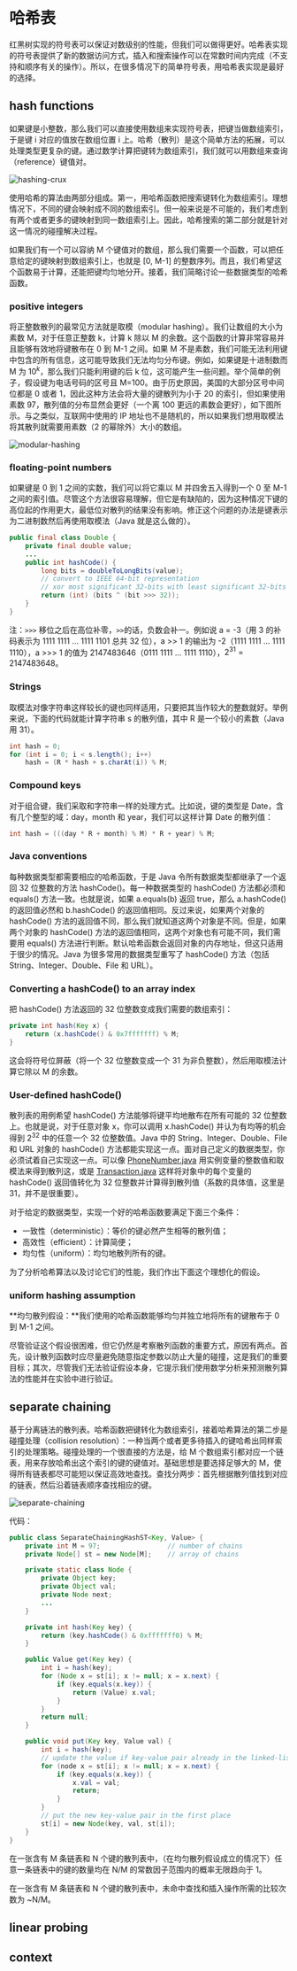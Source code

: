# 哈希表

红黑树实现的符号表可以保证对数级别的性能，但我们可以做得更好。哈希表实现的符号表提供了新的数据访问方式，插入和搜索操作可以在常数时间内完成（不支持和顺序有关的操作）。所以，在很多情况下的简单符号表，用哈希表实现是最好的选择。

## hash functions

如果键是小整数，那么我们可以直接使用数组来实现符号表，把键当做数组索引，于是键 i 对应的值放在数组位置 i 上。哈希（散列）是这个简单方法的拓展，可以处理类型更复杂的键。通过数学计算把键转为数组索引，我们就可以用数组来查询（reference）键值对。

![hashing-crux]()

使用哈希的算法由两部分组成。第一，用哈希函数把搜索键转化为数组索引。理想情况下，不同的键会映射成不同的数组索引。但一般来说是不可能的，我们考虑到有两个或者更多的键映射到同一数组索引上。因此，哈希搜索的第二部分就是针对这一情况的碰撞解决过程。

如果我们有一个可以容纳 M 个键值对的数组，那么我们需要一个函数，可以把任意给定的键映射到数组索引上，也就是 [0, M-1] 的整数序列。而且，我们希望这个函数易于计算，还能把键均匀地分开。接着，我们简略讨论一些数据类型的哈希函数。

### positive integers

将正整数散列的最常见方法就是取模（modular hashing）。我们让数组的大小为素数 M，对于任意正整数 k，计算 k 除以 M 的余数。这个函数的计算非常容易并且能够有效地将键散布在 0 到 M-1 之间。如果 M 不是素数，我们可能无法利用键中包含的所有信息，这可能导致我们无法均匀分布键。例如，如果键是十进制数而 M 为 $10^{k}$，那么我们只能利用键的后 k 位，这可能产生一些问题。举个简单的例子，假设键为电话号码的区号且 M=100。由于历史原因，美国的大部分区号中间位都是 0 或者 1，因此这种方法会将大量的键散列为小于 20 的索引，但如果使用素数 97，散列值的分布显然会更好（一个离 100 更远的素数会更好），如下图所示。与之类似，互联网中使用的 IP 地址也不是随机的，所以如果我们想用取模法将其散列就需要用素数（2 的幂除外）大小的数组。

![modular-hashing]()

### floating-point numbers

如果键是 0 到 1 之间的实数，我们可以将它乘以 M 并四舍五入得到一个 0 至 M-1 之间的索引值。尽管这个方法很容易理解，但它是有缺陷的，因为这种情况下键的高位起的作用更大，最低位对散列的结果没有影响。修正这个问题的办法是键表示为二进制数然后再使用取模法（Java 就是这么做的）。

```java
public final class Double {
    private final double value;
    ...
    public int hashCode() {
        long bits = doubleToLongBits(value);
        // convert to IEEE 64-bit representation
        // xor most significant 32-bits with least significant 32-bits
        return (int) (bits ^ (bit >>> 32));
    }
}
```

注：`>>>` 移位之后在高位补零，`>>`的话，负数会补一。例如说 a = -3（用 3 的补码表示为 1111 1111 ... 1111 1101 总共 32 位），a >> 1 的输出为 -2（1111 1111 ... 1111 1110），a >>> 1 的值为 2147483646（0111 1111 ... 1111 1110），$2^{31} = 2147483648$。

### Strings

取模法对像字符串这样较长的键也同样适用，只要把其当作较大的整数就好。举例来说，下面的代码就能计算字符串 s 的散列值，其中 R 是一个较小的素数（Java 用 31）。

```java
int hash = 0;
for (int i = 0; i < s.length(); i++)
    hash = (R * hash + s.charAt(i)) % M;
```

### Compound keys

对于组合键，我们采取和字符串一样的处理方式。比如说，键的类型是 Date，含有几个整型的域：day，month 和 year，我们可以这样计算 Date 的散列值：

```java
int hash = (((day * R + month) % M) * R + year) % M;
```

### Java conventions

每种数据类型都需要相应的哈希函数，于是 Java 令所有数据类型都继承了一个返回 32 位整数的方法 hashCode()。每一种数据类型的 hashCode() 方法都必须和 equals() 方法一致。也就是说，如果 a.equals(b) 返回 true，那么 a.hashCode() 的返回值必然和 b.hashCode() 的返回值相同。反过来说，如果两个对象的 hashCode() 方法的返回值不同，那么我们就知道这两个对象是不同。但是，如果两个对象的 hashCode() 方法的返回值相同，这两个对象也有可能不同，我们需要用 equals() 方法进行判断。默认哈希函数会返回对象的内存地址，但这只适用于很少的情况。Java 为很多常用的数据类型重写了 hashCode() 方法（包括 String、Integer、Double、File 和 URL）。

### Converting a hashCode() to an array index

把 hashCode() 方法返回的 32 位整数变成我们需要的数组索引：

```java
private int hash(Key x) {
    return (x.hashCode() & 0x7fffffff) % M;
}
```

这会将符号位屏蔽（将一个 32 位整数变成一个 31 为非负整数），然后用取模法计算它除以 M 的余数。

### User-defined hashCode()

散列表的用例希望 hashCode() 方法能够将键平均地散布在所有可能的 32 位整数上。也就是说，对于任意对象 x，你可以调用 x.hashCode() 并认为有均等的机会得到 $2^{32}$ 中的任意一个 32 位整数值。Java 中的 String、Integer、Double、File 和 URL 对象的 hashCode() 方法都能实现这一点。面对自己定义的数据类型，你必须试着自己实现这一点。可以像 [PhoneNumber.java](https://algs4.cs.princeton.edu/34hash/PhoneNumber.java.html) 用实例变量的整数值和取模法来得到散列这，或是 [Transaction.java](https://algs4.cs.princeton.edu/34hash/Transaction.java.html) 这样将对象中的每个变量的 hashCode() 返回值转化为 32 位整数并计算得到散列值（系数的具体值，这里是 31，并不是很重要）。

对于给定的数据类型，实现一个好的哈希函数要满足下面三个条件：

- 一致性（deterministic）：等价的键必然产生相等的散列值；
- 高效性（efficient）：计算简便；
- 均匀性（uniform）：均匀地散列所有的键。

为了分析哈希算法以及讨论它们的性能，我们作出下面这个理想化的假设。

### uniform hashing assumption

**均匀散列假设：**我们使用的哈希函数能够均匀并独立地将所有的键散布于 0 到 M-1 之间。

尽管验证这个假设很困难，但它仍然是考察散列函数的重要方式，原因有两点。首先，设计散列函数时应尽量避免随意指定参数以防止大量的碰撞，这是我们的重要目标；其次，尽管我们无法验证假设本身，它提示我们使用数学分析来预测散列算法的性能并在实验中进行验证。

## separate chaining

基于分离链法的散列表。哈希函数把键转化为数组索引，接着哈希算法的第二步是碰撞处理（collision resolution）：一种当两个或者更多待插入的键哈希出同样索引的处理策略。碰撞处理的一个很直接的方法是，给 M 个数组索引都对应一个链表，用来存放哈希出这个索引的键的键值对。基础思想是要选择足够大的 M，使得所有链表都尽可能短以保证高效地查找。查找分两步：首先根据散列值找到对应的链表，然后沿着链表顺序查找相应的键。

![separate-chaining]()

代码：

```java
public class SeparateChainingHashST<Key, Value> {
    private int M = 97;                 // number of chains
    private Node[] st = new Node[M];    // array of chains

    private static class Node {
        private Object key;
        private Object val;
        private Node next;
        ...
    }

    private int hash(Key key) {
        return (key.hashCode() & 0xfffffff0) % M;
    }

    public Value get(Key key) {
        int i = hash(key);
        for (Node x = st[i]; x != null; x = x.next) {
            if (key.equals(x.key)) {
                return (Value) x.val;
            }
        }
        return null;
    }

    public void put(Key key, Value val) {
        int i = hash(key);
        // update the value if key-value pair already in the linked-list
        for (node x = st[i]; x != null; x = x.next) {
            if (key.equals(x.key)) {
                x.val = val;
                return;
            }
        }
        // put the new key-value pair in the first place
        st[i] = new Node(key, val, st[i]);
    }
}
```

在一张含有 M 条链表和 N 个键的散列表中，（在均匀散列假设成立的情况下）任意一条链表中的键的数量均在 N/M 的常数因子范围内的概率无限趋向于 1。

在一张含有 M 条链表和 N 个键的散列表中，未命中查找和插入操作所需的比较次数为 ~N/M。

## linear probing

## context